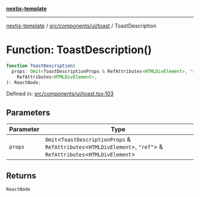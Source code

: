 [**nextjs-template**](../../../../../README.md)

---

[nextjs-template](../../../../../README.md) / [src/components/ui/toast](../README.md) / ToastDescription

# Function: ToastDescription()

```ts
function ToastDescription(
  props: Omit<ToastDescriptionProps & RefAttributes<HTMLDivElement>, "ref"> &
    RefAttributes<HTMLDivElement>,
): ReactNode;
```

Defined in: [src/components/ui/toast.tsx:103](https://github.com/Its-Satyajit/nextjs-template/blob/a020f2e64682696d16eea8be5c54d400aa09764e/src/components/ui/toast.tsx#L103)

## Parameters

| Parameter | Type                                                                                                                   |
| --------- | ---------------------------------------------------------------------------------------------------------------------- |
| `props`   | `Omit`\<`ToastDescriptionProps` & `RefAttributes`\<`HTMLDivElement`\>, `"ref"`\> & `RefAttributes`\<`HTMLDivElement`\> |

## Returns

`ReactNode`
